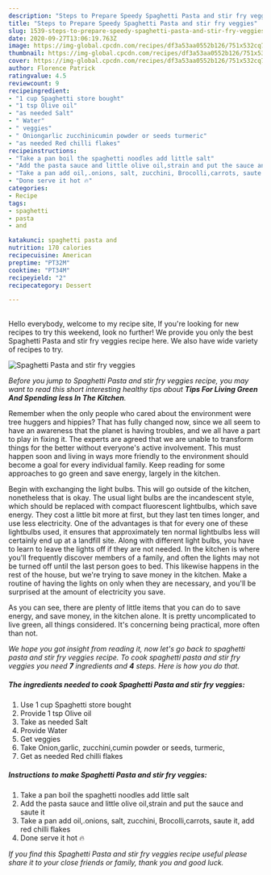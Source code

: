 ```yaml
---
description: "Steps to Prepare Speedy Spaghetti Pasta and stir fry veggies"
title: "Steps to Prepare Speedy Spaghetti Pasta and stir fry veggies"
slug: 1539-steps-to-prepare-speedy-spaghetti-pasta-and-stir-fry-veggies
date: 2020-09-27T13:06:19.763Z
image: https://img-global.cpcdn.com/recipes/df3a53aa0552b126/751x532cq70/spaghetti-pasta-and-stir-fry-veggies-recipe-main-photo.jpg
thumbnail: https://img-global.cpcdn.com/recipes/df3a53aa0552b126/751x532cq70/spaghetti-pasta-and-stir-fry-veggies-recipe-main-photo.jpg
cover: https://img-global.cpcdn.com/recipes/df3a53aa0552b126/751x532cq70/spaghetti-pasta-and-stir-fry-veggies-recipe-main-photo.jpg
author: Florence Patrick
ratingvalue: 4.5
reviewcount: 9
recipeingredient:
- "1 cup Spaghetti store bought"
- "1 tsp Olive oil"
- "as needed Salt"
- " Water"
- " veggies"
- " Oniongarlic zucchinicumin powder or seeds turmeric"
- "as needed Red chilli flakes"
recipeinstructions:
- "Take a pan boil the spaghetti noodles add little salt"
- "Add the pasta sauce and little olive oil,strain and put the sauce and saute it"
- "Take a pan add oil,.onions, salt, zucchini, Brocolli,carrots, saute it, add red chilli flakes"
- "Done serve it hot 🔥"
categories:
- Recipe
tags:
- spaghetti
- pasta
- and

katakunci: spaghetti pasta and 
nutrition: 170 calories
recipecuisine: American
preptime: "PT32M"
cooktime: "PT34M"
recipeyield: "2"
recipecategory: Dessert

---
```

<br>
Hello everybody, welcome to my recipe site, If you're looking for new recipes to try this weekend, look no further! We provide you only the best Spaghetti Pasta and stir fry veggies recipe here. We also have wide variety of recipes to try.
<br>


![Spaghetti Pasta and stir fry veggies](https://img-global.cpcdn.com/recipes/df3a53aa0552b126/751x532cq70/spaghetti-pasta-and-stir-fry-veggies-recipe-main-photo.jpg)

<i>Before you jump to Spaghetti Pasta and stir fry veggies recipe, you may want to read this short interesting healthy tips about 
<strong>Tips For Living Green And Spending less In The Kitchen</strong>.</i>
</br>

Remember when the only people who cared about the environment were tree huggers and hippies? That has fully changed now, since we all seem to have an awareness that the planet is having troubles, and we all have a part to play in fixing it. The experts are agreed that we are unable to transform things for the better without everyone's active involvement. This must happen soon and living in ways more friendly to the environment should become a goal for every individual family. Keep reading for some approaches to go green and save energy, largely in the kitchen.

Begin with exchanging the light bulbs. This will go outside of the kitchen, nonetheless that is okay. The usual light bulbs are the incandescent style, which should be replaced with compact fluorescent lightbulbs, which save energy. They cost a little bit more at first, but they last ten times longer, and use less electricity. One of the advantages is that for every one of these lightbulbs used, it ensures that approximately ten normal lightbulbs less will certainly end up at a landfill site. Along with different light bulbs, you have to learn to leave the lights off if they are not needed. In the kitchen is where you'll frequently discover members of a family, and often the lights may not be turned off until the last person goes to bed. This likewise happens in the rest of the house, but we're trying to save money in the kitchen. Make a routine of having the lights on only when they are necessary, and you'll be surprised at the amount of electricity you save.

As you can see, there are plenty of little items that you can do to save energy, and save money, in the kitchen alone. It is pretty uncomplicated to live green, all things considered. It's concerning being practical, more often than not.


<i>We hope you got insight from reading it, now let's go back to spaghetti pasta and stir fry veggies recipe. To cook spaghetti pasta and stir fry veggies you need <strong>7</strong> ingredients and <strong>4</strong> steps. Here is how you do that.
</i>

##### The ingredients needed to cook Spaghetti Pasta and stir fry veggies:

1. Use 1 cup Spaghetti store bought
1. Provide 1 tsp Olive oil
1. Take as needed Salt
1. Provide  Water
1. Get  veggies
1. Take  Onion,garlic, zucchini,cumin powder or seeds, turmeric,
1. Get as needed Red chilli flakes


##### Instructions to make Spaghetti Pasta and stir fry veggies:

1. Take a pan boil the spaghetti noodles add little salt
1. Add the pasta sauce and little olive oil,strain and put the sauce and saute it
1. Take a pan add oil,.onions, salt, zucchini, Brocolli,carrots, saute it, add red chilli flakes
1. Done serve it hot 🔥


<i>If you find this Spaghetti Pasta and stir fry veggies recipe useful please share it to your close friends or family, thank you and good luck.</i>
